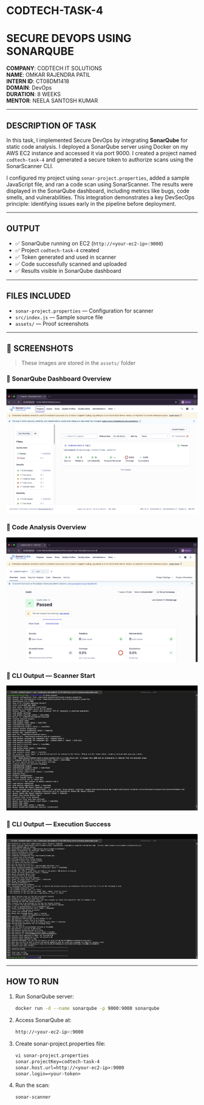 # CODTECH-TASK-4  
# SECURE DEVOPS USING SONARQUBE  

**COMPANY**: CODTECH IT SOLUTIONS  
**NAME**: OMKAR RAJENDRA PATIL  
**INTERN ID**: CT08DM1418  
**DOMAIN**: DevOps  
**DURATION**: 8 WEEKS  
**MENTOR**: NEELA SANTOSH KUMAR  

---

## DESCRIPTION OF TASK

In this task, I implemented Secure DevOps by integrating **SonarQube** for static code analysis. I deployed a SonarQube server using Docker on my AWS EC2 instance and accessed it via port 9000. I created a project named `codtech-task-4` and generated a secure token to authorize scans using the SonarScanner CLI.

I configured my project using `sonar-project.properties`, added a sample JavaScript file, and ran a code scan using SonarScanner. The results were displayed in the SonarQube dashboard, including metrics like bugs, code smells, and vulnerabilities. This integration demonstrates a key DevSecOps principle: identifying issues early in the pipeline before deployment.

---

## OUTPUT

- ✅ SonarQube running on EC2 (`http://<your-ec2-ip>:9000`)
- ✅ Project `codtech-task-4` created
- ✅ Token generated and used in scanner
- ✅ Code successfully scanned and uploaded
- ✅ Results visible in SonarQube dashboard

---

## FILES INCLUDED

- `sonar-project.properties` — Configuration for scanner  
- `src/index.js` — Sample source file  
- `assets/` — Proof screenshots

---

## 📸 SCREENSHOTS

> These images are stored in the `assets/` folder

### 🔹 SonarQube Dashboard Overview  
![Dashboard](assets/sonarqube-dashboard.png)

### 🔹 Code Analysis Overview  
![Overview](assets/sonarqube-overview.png)

### 🔹 CLI Output — Scanner Start  
![Scanner Start](assets/scanner-start.png)

### 🔹 CLI Output — Execution Success  
![Scanner Success](assets/scanner-success.png)

---
## HOW TO RUN

1. Run SonarQube server:
    ```bash
    docker run -d --name sonarqube -p 9000:9000 sonarqube
    ```

2. Access SonarQube at:
    ```bash
    http://<your-ec2-ip>:9000

    ```

3. Create sonar-project.properties file:
    ```
    vi sonar-project.properties
    sonar.projectKey=codtech-task-4
    sonar.host.url=http://<your-ec2-ip>:9000
    sonar.login=<your-token>

    ```

4. Run the scan:
    ```bash
    sonar-scanner

    ```
